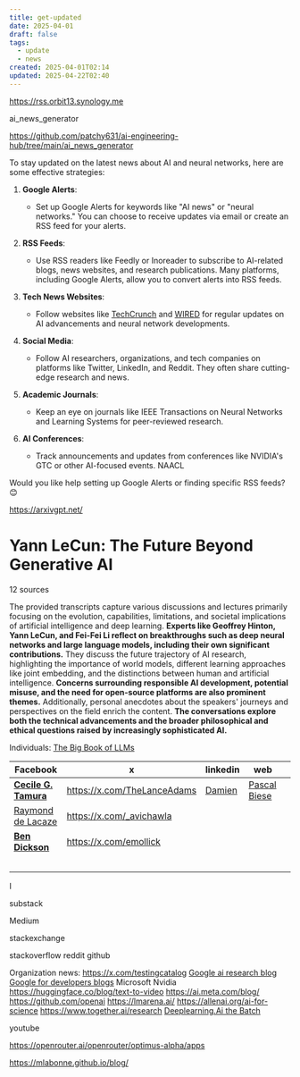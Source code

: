 ```yaml
---
title: get-updated
date: 2025-04-01
draft: false
tags:
  - update
  - news
created: 2025-04-01T02:14
updated: 2025-04-22T02:40
---
```

https://rss.orbit13.synology.me

ai_news_generator

https://github.com/patchy631/ai-engineering-hub/tree/main/ai_news_generator



To stay updated on the latest news about AI and neural networks, here are some effective strategies:

1. **Google Alerts**:
   - Set up Google Alerts for keywords like "AI news" or "neural networks." You can choose to receive updates via email or create an RSS feed for your alerts.



1. **RSS Feeds**:
   - Use RSS readers like Feedly or Inoreader to subscribe to AI-related blogs, news websites, and research publications. Many platforms, including Google Alerts, allow you to convert alerts into RSS feeds.

3. **Tech News Websites**:
   - Follow websites like [TechCrunch](https://techcrunch.com/category/artificial-intelligence/) and [WIRED](https://www.wired.com/tag/neural-networks/) for regular updates on AI advancements and neural network developments.

4. **Social Media**:
   - Follow AI researchers, organizations, and tech companies on platforms like Twitter, LinkedIn, and Reddit. They often share cutting-edge research and news.

5. **Academic Journals**:
   - Keep an eye on journals like IEEE Transactions on Neural Networks and Learning Systems for peer-reviewed research.

6. **AI Conferences**:
   - Track announcements and updates from conferences like NVIDIA's GTC or other AI-focused events.
		NAACL
		


Would you like help setting up Google Alerts or finding specific RSS feeds? 😊

https://arxivgpt.net/

# Yann LeCun: The Future Beyond Generative AI

12 sources

The provided transcripts capture various discussions and lectures primarily focusing on the evolution, capabilities, limitations, and societal implications of artificial intelligence and deep learning. **Experts like Geoffrey Hinton, Yann LeCun, and Fei-Fei Li reflect on breakthroughs such as deep neural networks and large language models, including their own significant contributions.** They discuss the future trajectory of AI research, highlighting the importance of world models, different learning approaches like joint embedding, and the distinctions between human and artificial intelligence. **Concerns surrounding responsible AI development, potential misuse, and the need for open-source platforms are also prominent themes.** Additionally, personal anecdotes about the speakers' journeys and perspectives on the field enrich the content. **The conversations explore both the technical advancements and the broader philosophical and ethical questions raised by increasingly sophisticated AI.**

Individuals:
[The Big Book of LLMs](https://book.theaiedge.io/)

| Facebook                                                                                                                                                                                                                                                                                       | x                           | linkedin                                                                    | web                                                                                                                                                                                                               |     |
| ---------------------------------------------------------------------------------------------------------------------------------------------------------------------------------------------------------------------------------------------------------------------------------------------- | --------------------------- | --------------------------------------------------------------------------- | ----------------------------------------------------------------------------------------------------------------------------------------------------------------------------------------------------------------- | --- |
| [**Cecile G. Tamura**](https://www.facebook.com/cecile.tamura?__cft__[0]=AZXepsAjisFj4-O-ydcaMszG0HpDtKrJuNXP0Ir7fY5zqkq8TEKAS5PhOu3xaw0vHts1LM_HSMTTlhz-3CTrHaYsPt5xofKe_dtEoRtzntjIh4Pf8yjMuDi-Ny3WO32l6kou2eEuX5aQJe1ZjVdGOZai9gSnG8qLCrgKPz3s-zw_LS3h3rXlynSrYIC5GEK_FI8&__tn__=-UC%2CP-R) | https://x.com/TheLanceAdams | [Damien](https://www.linkedin.com/in/damienbenveniste/recent-activity/all/) | [Pascal Biese](https://www.llmwatch.com/p/from-code-assistants-to-agents-introduction?fbclid=IwY2xjawJZ0j5leHRuA2FlbQIxMAABHWPmMzCtRXWTMbEGVvT7ssjvVk5twodBsZTc0xwVd1YvjMYdQU0AOLduSQ_aem_pQGz_52NVfPs1ucQ_Dgfew) |     |
| [Raymond de Lacaze](https://www.facebook.com/raymond.delacaze?__cft__[0]=AZXOKjUlr9tIQY6dBUojrEgBA_Fdm-hkwc_0_kpVPBUt4uhTh1-fsXK8l0o2rcIy4HK2Cpz7fmbOn1Q5ahzJZBTCaYmOZ1zBgChBVUAKh4yI3toi7RjbQmpRFVPBCny6FZg-RaHd8y7wnRuo2smp0RE_2_LKW0LBvlpQLzP9km6jPQ&__tn__=-UC*F)                          | https://x.com/_avichawla    |                                                                             |                                                                                                                                                                                                                   |     |
| [**Ben Dickson**](https://www.facebook.com/ben.dickson983?__cft__[0]=AZVFK0kiVec-5VS02HQuln2LSIThMmpp-1w5nYWlefiwtmSg38ms1O48pRgmQM-tX7AZgSwVYBM_f0fW7sWsCLTGY7riVDQdyt8aC_YwuVys309tYSEQwsElI2XCvohYvnvGS8X2d4qn8r4HdRnbul65Lj3Vp4xvD1OTsMMJcBzZqg&__tn__=-UC%2CP-R)                          | https://x.com/emollick      |                                                                             |                                                                                                                                                                                                                   |     |
|                                                                                                                                                                                                                                                                                                |                             |                                                                             |                                                                                                                                                                                                                   |     |
|                                                                                                                                                                                                                                                                                                |                             |                                                                             |                                                                                                                                                                                                                   |     |
|                                                                                                                                                                                                                                                                                                |                             |                                                                             |                                                                                                                                                                                                                   |     |
|                                                                                                                                                                                                                                                                                                |                             |                                                                             |                                                                                                                                                                                                                   |     |
|                                                                                                                                                                                                                                                                                                |                             |                                                                             |                                                                                                                                                                                                                   |     |
I 

substack

Medium

stackexchange

stackoverflow
reddit
github



Organization news:
https://x.com/testingcatalog
[Google ai research blog](https://research.google/blog/)
[Google for developers blogs](https://developers.googleblog.com/)
Microsoft
Nvidia
https://huggingface.co/blog/text-to-video
https://ai.meta.com/blog/
https://github.com/openai
https://lmarena.ai/
https://allenai.org/ai-for-science
https://www.together.ai/research
[Deeplearning.Ai the Batch](https://www.deeplearning.ai/the-batch/)

youtube


https://openrouter.ai/openrouter/optimus-alpha/apps

https://mlabonne.github.io/blog/